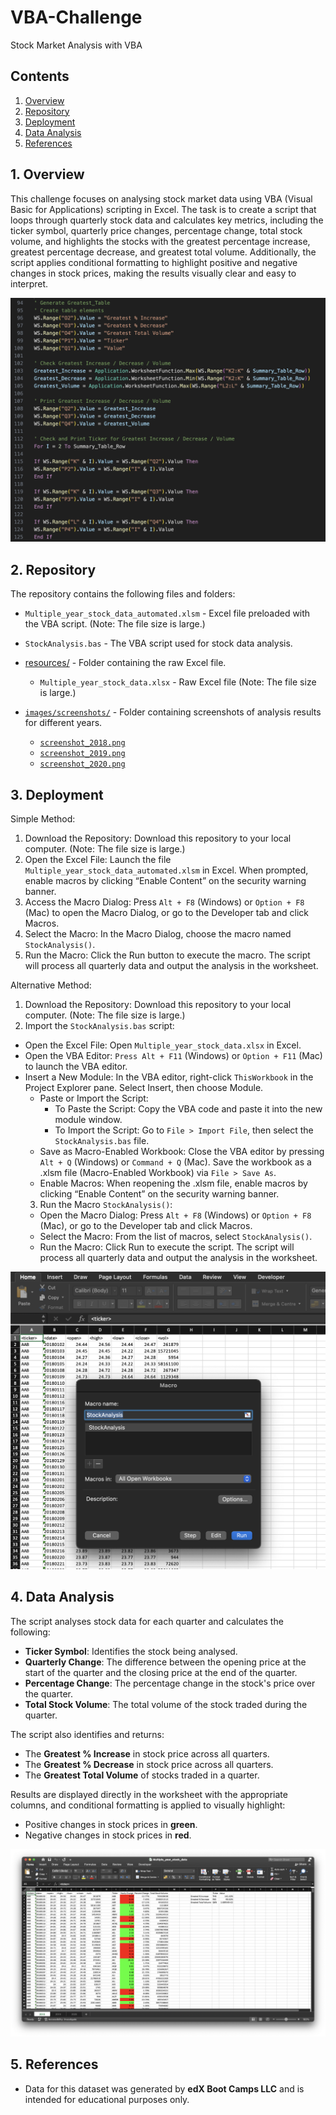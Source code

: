 # VBA-Challenge
Stock Market Analysis with VBA

## Contents
1. [Overview](#1-overview)  
2. [Repository](#2-repository)  
3. [Deployment](#3-deployment)  
4. [Data Analysis](#4-data-analysis)  
5. [References](#5-references)  


## 1. Overview
This challenge focuses on analysing stock market data using VBA (Visual Basic for Applications) scripting in Excel. The task is to create a script that loops through quarterly stock data and calculates key metrics, including the ticker symbol, quarterly price changes, percentage change, total stock volume, and highlights the stocks with the greatest percentage increase, greatest percentage decrease, and greatest total volume. Additionally, the script applies conditional formatting to highlight positive and negative changes in stock prices, making the results visually clear and easy to interpret.

![VBA Code](images/code_screenshot.png)

## 2. Repository
The repository contains the following files and folders:

- `Multiple_year_stock_data_automated.xlsm` - Excel file preloaded with the VBA script. (Note: The file size is large.)
- `StockAnalysis.bas` - The VBA script used for stock data analysis.
- [resources/](resources) - Folder containing the raw Excel file.
  - `Multiple_year_stock_data.xlsx` - Raw Excel file (Note: The file size is large.)

- [`images/screenshots/`](images/screenshots) - Folder containing screenshots of analysis results for different years.
  - [`screenshot_2018.png`](images/screenshots/screenshot_2018.png)
  - [`screenshot_2019.png`](images/screenshots/screenshot_2019.png)
  - [`screenshot_2020.png`](images/screenshots/screenshot_2020.png)

## 3. Deployment

Simple Method:

1. Download the Repository: Download this repository to your local computer. (Note: The file size is large.)
2. Open the Excel File: Launch the file `Multiple_year_stock_data_automated.xlsm` in Excel. When prompted, enable macros by clicking “Enable Content” on the security warning banner.
3. Access the Macro Dialog: Press `Alt + F8` (Windows) or `Option + F8` (Mac) to open the Macro Dialog, or go to the Developer tab and click Macros.
4. Select the Macro: In the Macro Dialog, choose the macro named `StockAnalysis()`.
5. Run the Macro: Click the Run button to execute the macro. The script will process all quarterly data and output the analysis in the worksheet.

Alternative Method:

1. Download the Repository: Download this repository to your local computer. (Note: The file size is large.)
2. Import the `StockAnalysis.bas` script:
  - Open the Excel File: Open `Multiple_year_stock_data.xlsx` in Excel.
  - Open the VBA Editor: `Press Alt + F11` (Windows) or `Option + F11` (Mac) to launch the VBA editor.
  - Insert a New Module: In the VBA editor, right-click `ThisWorkbook` in the Project Explorer pane. Select Insert, then choose Module.
	- Paste or Import the Script:
	  - To Paste the Script: Copy the VBA code and paste it into the new module window.
	  - To Import the Script: Go to `File > Import File`, then select the `StockAnalysis.bas` file.
	-	Save as Macro-Enabled Workbook: Close the VBA editor by pressing `Alt + Q` (Windows) or `Command + Q` (Mac). Save the workbook as a .xlsm file (Macro-Enabled Workbook) via `File > Save As`.
	-	Enable Macros: When reopening the .xlsm file, enable macros by clicking “Enable Content” on the security warning banner.
	3.	Run the Macro `StockAnalysis()`:
	-	Open the Macro Dialog: Press `Alt + F8` (Windows) or `Option + F8` (Mac), or go to the Developer tab and click Macros.
	-	Select the Macro: From the list of macros, select `StockAnalysis()`.
	-	Run the Macro: Click Run to execute the script. The script will process all quarterly data and output the analysis in the worksheet.

![Macro](images/macro.png)

## 4. Data Analysis
The script analyses stock data for each quarter and calculates the following:
- **Ticker Symbol**: Identifies the stock being analysed.
- **Quarterly Change**: The difference between the opening price at the start of the quarter and the closing price at the end of the quarter.
- **Percentage Change**: The percentage change in the stock's price over the quarter.
- **Total Stock Volume**: The total volume of the stock traded during the quarter.

The script also identifies and returns:
- The **Greatest % Increase** in stock price across all quarters.
- The **Greatest % Decrease** in stock price across all quarters.
- The **Greatest Total Volume** of stocks traded in a quarter.

Results are displayed directly in the worksheet with the appropriate columns, and conditional formatting is applied to visually highlight:
- Positive changes in stock prices in **green**.
- Negative changes in stock prices in **red**.

![Excel Screenshot](images/screenshots/screenshot_2018.png)

## 5. References
- Data for this dataset was generated by **edX Boot Camps LLC** and is intended for educational purposes only.
